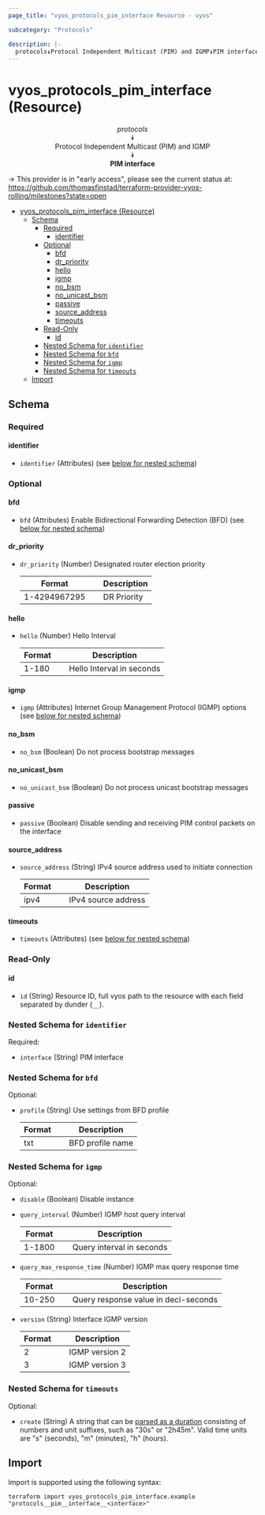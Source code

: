 ```yaml
---
page_title: "vyos_protocols_pim_interface Resource - vyos"

subcategory: "Protocols"

description: |-
  protocols⯯Protocol Independent Multicast (PIM) and IGMP⯯PIM interface
---
```


# vyos_protocols_pim_interface (Resource)
<center>

*protocols*  
⯯  
Protocol Independent Multicast (PIM) and IGMP  
⯯  
**PIM interface**


</center>

-> This provider is in "early access", please see the current status at: https://github.com/thomasfinstad/terraform-provider-vyos-rolling/milestones?state=open

<!--TOC-->

- [vyos_protocols_pim_interface (Resource)](#vyos_protocols_pim_interface-resource)
  - [Schema](#schema)
    - [Required](#required)
      - [identifier](#identifier)
    - [Optional](#optional)
      - [bfd](#bfd)
      - [dr_priority](#dr_priority)
      - [hello](#hello)
      - [igmp](#igmp)
      - [no_bsm](#no_bsm)
      - [no_unicast_bsm](#no_unicast_bsm)
      - [passive](#passive)
      - [source_address](#source_address)
      - [timeouts](#timeouts)
    - [Read-Only](#read-only)
      - [id](#id)
    - [Nested Schema for `identifier`](#nested-schema-for-identifier)
    - [Nested Schema for `bfd`](#nested-schema-for-bfd)
    - [Nested Schema for `igmp`](#nested-schema-for-igmp)
    - [Nested Schema for `timeouts`](#nested-schema-for-timeouts)
  - [Import](#import)

<!--TOC-->

<!-- schema generated by tfplugindocs -->
## Schema

### Required

#### identifier
- `identifier` (Attributes) (see [below for nested schema](#nestedatt--identifier))

### Optional

#### bfd
- `bfd` (Attributes) Enable Bidirectional Forwarding Detection (BFD) (see [below for nested schema](#nestedatt--bfd))
#### dr_priority
- `dr_priority` (Number) Designated router election priority

    |  Format        &emsp;|  Description  |
    |----------------|---------------|
    |  1-4294967295  &emsp;|  DR Priority  |
#### hello
- `hello` (Number) Hello Interval

    |  Format  &emsp;|  Description                |
    |----------|-----------------------------|
    |  1-180   &emsp;|  Hello Interval in seconds  |
#### igmp
- `igmp` (Attributes) Internet Group Management Protocol (IGMP) options (see [below for nested schema](#nestedatt--igmp))
#### no_bsm
- `no_bsm` (Boolean) Do not process bootstrap messages
#### no_unicast_bsm
- `no_unicast_bsm` (Boolean) Do not process unicast bootstrap messages
#### passive
- `passive` (Boolean) Disable sending and receiving PIM control packets on the interface
#### source_address
- `source_address` (String) IPv4 source address used to initiate connection

    |  Format  &emsp;|  Description          |
    |----------|-----------------------|
    |  ipv4    &emsp;|  IPv4 source address  |
#### timeouts
- `timeouts` (Attributes) (see [below for nested schema](#nestedatt--timeouts))

### Read-Only

#### id
- `id` (String) Resource ID, full vyos path to the resource with each field separated by dunder (`__`).

<a id="nestedatt--identifier"></a>
### Nested Schema for `identifier`

Required:

- `interface` (String) PIM interface


<a id="nestedatt--bfd"></a>
### Nested Schema for `bfd`

Optional:

- `profile` (String) Use settings from BFD profile

    |  Format  &emsp;|  Description       |
    |----------|--------------------|
    |  txt     &emsp;|  BFD profile name  |


<a id="nestedatt--igmp"></a>
### Nested Schema for `igmp`

Optional:

- `disable` (Boolean) Disable instance
- `query_interval` (Number) IGMP host query interval

    |  Format  &emsp;|  Description                |
    |----------|-----------------------------|
    |  1-1800  &emsp;|  Query interval in seconds  |
- `query_max_response_time` (Number) IGMP max query response time

    |  Format  &emsp;|  Description                           |
    |----------|----------------------------------------|
    |  10-250  &emsp;|  Query response value in deci-seconds  |
- `version` (String) Interface IGMP version

    |  Format  &emsp;|  Description     |
    |----------|------------------|
    |  2       &emsp;|  IGMP version 2  |
    |  3       &emsp;|  IGMP version 3  |


<a id="nestedatt--timeouts"></a>
### Nested Schema for `timeouts`

Optional:

- `create` (String) A string that can be [parsed as a duration](https://pkg.go.dev/time#ParseDuration) consisting of numbers and unit suffixes, such as &#34;30s&#34; or &#34;2h45m&#34;. Valid time units are &#34;s&#34; (seconds), &#34;m&#34; (minutes), &#34;h&#34; (hours).

## Import

Import is supported using the following syntax:

```shell
terraform import vyos_protocols_pim_interface.example "protocols__pim__interface__<interface>"
```
